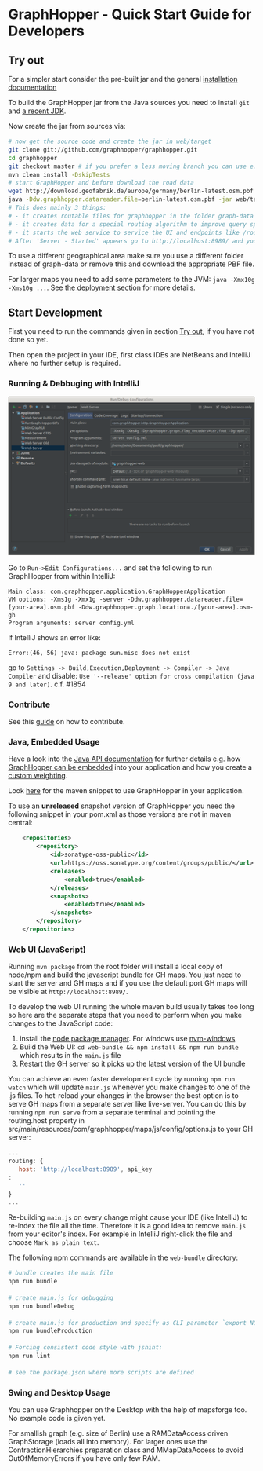 # GraphHopper - Quick Start Guide for Developers

## Try out

For a simpler start consider the pre-built jar and the general [installation documentation](../../README.md)

To build the GraphHopper jar from the Java sources you need to install `git` and [a recent JDK](https://adoptium.net).

Now create the jar from sources via:

```bash
# now get the source code and create the jar in web/target
git clone git://github.com/graphhopper/graphhopper.git
cd graphhopper
git checkout master # if you prefer a less moving branch you can use e.g. 4.x
mvn clean install -DskipTests
# start GraphHopper and before download the road data
wget http://download.geofabrik.de/europe/germany/berlin-latest.osm.pbf
java -Ddw.graphhopper.datareader.file=berlin-latest.osm.pbf -jar web/target/graphhopper-web-*.jar server config-example.yml
# This does mainly 3 things:
# - it creates routable files for graphhopper in the folder graph-data (see the config.yml)
# - it creates data for a special routing algorithm to improve query speed. (this and the previous step is skipped, if the graph-data folder is already present)
# - it starts the web service to service the UI and endpoints like /route
# After 'Server - Started' appears go to http://localhost:8989/ and you should see something similar to GraphHopper Maps: https://graphhopper.com/maps/
```

To use a different geographical area make sure you use a different folder instead of graph-data or remove this
and download the appropriate PBF file.

For larger maps you need to add some parameters to the JVM: `java -Xmx10g -Xms10g ...`.
See [the deployment section](deploy.md) for more details.

## Start Development

First you need to run the commands given in section [Try out](#try-out), if you have not done so yet.

Then open the project in your IDE, first class IDEs are NetBeans and IntelliJ where no further setup is required.

### Running & Debbuging with IntelliJ

![intelliJ run config](./images/intellij-run-config.png)

Go to `Run->Edit Configurations...` and set the following to run GraphHopper from within IntelliJ:
```
Main class: com.graphhopper.application.GraphHopperApplication
VM options: -Xms1g -Xmx1g -server -Ddw.graphhopper.datareader.file=[your-area].osm.pbf -Ddw.graphhopper.graph.location=./[your-area].osm-gh
Program arguments: server config.yml
```

If IntelliJ shows an error like: 
```
Error:(46, 56) java: package sun.misc does not exist
```
go to `Settings -> Build,Execution,Deployment -> Compiler -> Java Compiler` and disable: 
`Use '--release' option for cross compilation (java 9 and later)`. c.f. #1854

### Contribute

See this [guide](../../CONTRIBUTING.md) on how to contribute.

### Java, Embedded Usage

Have a look into the [Java API documentation](../index.md#developer) for further details e.g. how [GraphHopper can
be embedded](./routing.md) into your application and how you create a [custom weighting](./weighting.md).

Look [here](https://github.com/graphhopper/graphhopper#maven) for the maven snippet to use GraphHopper in your
application.

To use an **unreleased** snapshot version of GraphHopper you need the following snippet in your pom.xml
as those versions are not in maven central:

```xml
    <repositories>
        <repository>
            <id>sonatype-oss-public</id>
            <url>https://oss.sonatype.org/content/groups/public/</url>
            <releases>
                <enabled>true</enabled>
            </releases>
            <snapshots>
                <enabled>true</enabled>
            </snapshots>
        </repository>
    </repositories>
```

### Web UI (JavaScript)

Running `mvn package` from the root folder will install a local copy of node/npm and build the javascript bundle for GH
maps. You just need to start the server and GH maps and if you use the default port GH maps will be visible at
`http://localhost:8989/`.

To develop the web UI running the whole maven build usually takes too long so here are the separate steps that you need
to perform when you make changes to the JavaScript code:

1. install the [node package manager](https://github.com/nvm-sh/nvm#install--update-script). For windows
   use [nvm-windows](https://github.com/coreybutler/nvm-windows).
2. Build the Web UI: `cd web-bundle && npm install && npm run bundle` which results in the `main.js` file
3. Restart the GH server so it picks up the latest version of the UI bundle

You can achieve an even faster development cycle by running `npm run watch` which will update `main.js` whenever you
make changes to one of the .js files. To hot-reload your changes in the browser the best option is to serve GH maps from
a separate server like live-server. You can do this by running `npm run serve` from a separate terminal and pointing the
routing.host property in src/main/resources/com/graphhopper/maps/js/config/options.js to your GH server:

```js
...
routing: {
   host: 'http://localhost:8989', api_key
:
   ''
}
...
```

Re-building `main.js` on every change might cause your IDE (like IntelliJ) to re-index the file all the time. Therefore
it is a good idea to remove `main.js` from your editor's index. For example in IntelliJ right-click the file and choose
`Mark as plain text`.

The following npm commands are available in the `web-bundle` directory:

```bash
# bundle creates the main file
npm run bundle

# create main.js for debugging
npm run bundleDebug

# create main.js for production and specify as CLI parameter `export NODE_ENV=development` which `options_*.js` file should be selected
npm run bundleProduction

# Forcing consistent code style with jshint:
npm run lint

# see the package.json where more scripts are defined
```

### Swing and Desktop Usage

You can use Graphhopper on the Desktop with the help of mapsforge too. No example code is given yet.

For smallish graph (e.g. size of Berlin) use a RAMDataAccess driven GraphStorage (loads all into memory).
For larger ones use the ContractionHierarchies preparation class and MMapDataAccess to avoid OutOfMemoryErrors if you have only few RAM. 
